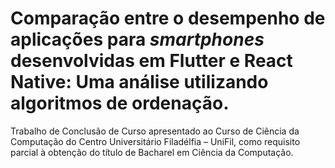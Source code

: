 # Comparação entre o desempenho de aplicações para _smartphones_ desenvolvidas em Flutter e React Native: Uma análise utilizando algoritmos de ordenação.

Trabalho de Conclusão de Curso apresentado ao Curso de Ciência da Computação do Centro Universitário Filadélfia – UniFil, como requisito parcial à obtenção do título de Bacharel em Ciência da Computação.
